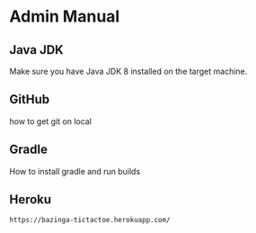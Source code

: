 Admin Manual
=================

Java JDK
---------
Make sure you have Java JDK 8 installed on the target machine.

GitHub
---------

how to get git on local


Gradle
---------

How to install gradle and run builds

Heroku
-----------
```
https://bazinga-tictactoe.herokuapp.com/
```
